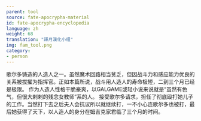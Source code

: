 ```yaml
---
parent: tool
source: fate-apocrypha-material
id: fate-apocrypha-encyclopedia
language: zh
weight: 68
translation: "譯月漢化小组"
img: fam_tool.png
category:
- person
---
```


歌尔多铸造的人造人之一。虽然魔术回路相当贫乏，但因战斗力和感应能力优良的关系被拔擢为指挥官。正如本篇所说，战斗用人造人的寿命极短，二到三个月已经是极限。
作为人造人性格干脆豪爽，以GALGAME或轻小说来说就是“虽然有色气，但很大剌剌的残念女教师”系的人。
接受歌尔多请求，担任了彻底殴打她儿子的工作。当然打下去之后夫人会抗议所以就继续打，一不小心连歌尔多也被打，最后她获得了天下，以人造人的身分在姆吉克家君临了三个月的时间。

